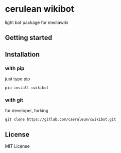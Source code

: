 # cerulean wikibot

light bot package for mediawiki

## Getting started

## Installation
### with pip
just type pip
```
pip install cwikibot
```

### with git
for developer, forking
```
git clone https://gitlab.com/caeruleum/cwikibot.git
```

## License
MIT License
